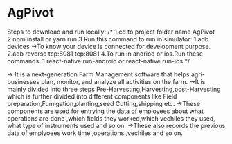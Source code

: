 # AgPivot
Steps to download and run locally:
  /*
  1.cd to project folder name AgPivot
  2.npm install or yarn run
  3.Run this command to run in simulator:
    1.adb devices ->To know your device is connected for development purpose.
    2.adb reverse tcp:8081 tcp:8081
   4.To run in andriod or ios.Run these commands.
     1.react-native run-android or react-native run-ios 
      */
   
   -> It  is a next-generation Farm Management software that helps agri-businesses plan, monitor, and analyze all activities on the farm.
   ->It is mainly divided into three steps Pre-Harvesting,Harvesting,post-Harvesting which is further divided into different components like
     Field preparation,Fumigation,planting,seed Cutting,shipping etc.
   ->These components are used for entrying the data of   employees  about what operations are done ,which fields they worked,which vechiles they used,
     what type of instruments used and so on.
    ->These also records the previous data of emplyoees work time ,operations ,vechiles and so on.
   
     
